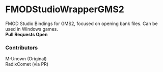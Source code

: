 # FMODStudioWrapperGMS2
FMOD Studio Bindings for GMS2, focused on opening bank files. Can be used in Windows games.\
**Pull Requests Open**

### Contributors
MrUnown (Original)\
RadixComet (via PR)
